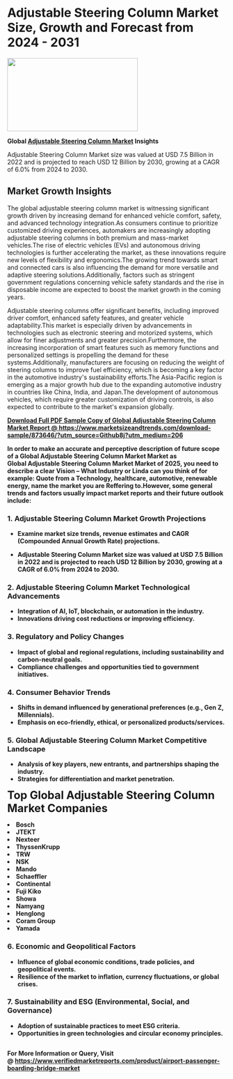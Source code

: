 <H1>Adjustable Steering Column Market Size, Growth and Forecast from 2024 - 2031</H1><img class="aligncenter size-medium wp-image-584254" src="https://thirdeyenews.in/wp-content/uploads/2024/09/Global-Market-Research-300x168.jpeg" alt="" width="300" height="168" /><p><strong>Global&nbsp;<a href="https://www.marketsizeandtrends.com/download-sample/873646/?utm_source=Github8j?utm_medium=206">Adjustable Steering Column Market</a> Insights</strong></p><p>Adjustable Steering Column Market size was valued at USD 7.5 Billion in 2022 and is projected to reach USD 12 Billion by 2030, growing at a CAGR of 6.0% from 2024 to 2030.</p><p><h2>Market Growth Insights</h2> <p>The global adjustable steering column market is witnessing significant growth driven by increasing demand for enhanced vehicle comfort, safety, and advanced technology integration.As consumers continue to prioritize customized driving experiences, automakers are increasingly adopting adjustable steering columns in both premium and mass-market vehicles.The rise of electric vehicles (EVs) and autonomous driving technologies is further accelerating the market, as these innovations require new levels of flexibility and ergonomics.The growing trend towards smart and connected cars is also influencing the demand for more versatile and adaptive steering solutions.Additionally, factors such as stringent government regulations concerning vehicle safety standards and the rise in disposable income are expected to boost the market growth in the coming years.</p> <p><strong><a href="#"></a></strong></p> <p>Adjustable steering columns offer significant benefits, including improved driver comfort, enhanced safety features, and greater vehicle adaptability.This market is especially driven by advancements in technologies such as electronic steering and motorized systems, which allow for finer adjustments and greater precision.Furthermore, the increasing incorporation of smart features such as memory functions and personalized settings is propelling the demand for these systems.Additionally, manufacturers are focusing on reducing the weight of steering columns to improve fuel efficiency, which is becoming a key factor in the automotive industry's sustainability efforts.The Asia-Pacific region is emerging as a major growth hub due to the expanding automotive industry in countries like China, India, and Japan.The development of autonomous vehicles, which require greater customization of driving controls, is also expected to contribute to the market's expansion globally.</p> <p><strong><a href="#"></p><p><span class=""><strong>Download Full PDF Sample Copy of Global Adjustable Steering Column Market Report</strong> @ <a href="https://www.marketsizeandtrends.com/download-sample/873646/?utm_source=Github8j?utm_medium=206" target="_blank">https://www.marketsizeandtrends.com/download-sample/873646/?utm_source=Github8j?utm_medium=206</a></span></p><p>In order to make an accurate and perceptive description of future scope of a Global&nbsp;Adjustable Steering Column Market Market as Global&nbsp;Adjustable Steering Column Market Market of 2025, you need to describe a clear Vision &ndash; What Industry or Linda can you think of for example: Quote from a Technology, healthcare, automotive, renewable energy, name the market you are Reffering to.However, some general trends and factors usually impact market reports and their future outlook include:</p><h3>1.&nbsp;<strong>Adjustable Steering Column Market Growth Projections</strong></h3><ul><li>Examine market size trends, revenue estimates and CAGR (Compounded Annual Growth Rate) projections.</li><li><p>Adjustable Steering Column Market size was valued at USD 7.5 Billion in 2022 and is projected to reach USD 12 Billion by 2030, growing at a CAGR of 6.0% from 2024 to 2030.</p></li></ul><h3>2.&nbsp;<strong>Adjustable Steering Column Market Technological Advancements</strong></h3><ul><li>Integration of AI, IoT, blockchain, or automation in the industry.</li><li>Innovations driving cost reductions or improving efficiency.</li></ul><h3>3.&nbsp;<strong>Regulatory and Policy Changes</strong></h3><ul><li>Impact of global and regional regulations, including sustainability and carbon-neutral goals.</li><li>Compliance challenges and opportunities tied to government initiatives.</li></ul><h3>4.&nbsp;<strong>Consumer Behavior Trends</strong></h3><ul><li>Shifts in demand influenced by generational preferences (e.g., Gen Z, Millennials).</li><li>Emphasis on eco-friendly, ethical, or personalized products/services.</li></ul><h3>5.&nbsp;<strong>Global Adjustable Steering Column Market Competitive Landscape</strong></h3><ul><li>Analysis of key players, new entrants, and partnerships shaping the industry.</li><li>Strategies for differentiation and market penetration.</li></ul><p data-pm-slice="1 1 []"><span style="color: inherit; font-family: inherit; font-size: 25px;">Top Global Adjustable Steering Column Market Companies</span></p><div class="" data-test-id=""><p><li>Bosch</li><li> JTEKT</li><li> Nexteer</li><li> ThyssenKrupp</li><li> TRW</li><li> NSK</li><li> Mando</li><li> Schaeffler</li><li> Continental</li><li> Fuji Kiko</li><li> Showa</li><li> Namyang</li><li> Henglong</li><li> Coram Group</li><li> Yamada</li></p></div><h3>6.&nbsp;<strong>Economic and Geopolitical Factors</strong></h3><ul><li>Influence of global economic conditions, trade policies, and geopolitical events.</li><li>Resilience of the market to inflation, currency fluctuations, or global crises.</li></ul><h3>7.&nbsp;<strong>Sustainability and ESG (Environmental, Social, and Governance)</strong></h3><ul><li>Adoption of sustainable practices to meet ESG criteria.</li><li>Opportunities in green technologies and circular economy principles.</li></ul><h2><strong style="font-size: 14px;">For More Information or Query, Visit @&nbsp;</strong><a style="background-color: #ffffff; font-size: 14px;" href="https://www.marketsizeandtrends.com/report/adjustable-steering-column-market/" target="_blank">https://www.verifiedmarketreports.com/product/airport-passenger-boarding-bridge-market</a></h2>